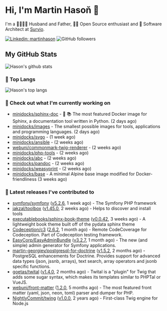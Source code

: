 # Hi, I'm Martin Hasoň 👋

I'm a 👨‍👩‍👧‍👦 Husband and Father, 🧑‍💻 Open Source enthusiast and 📐 Software Architect at [Survio](https://www.survio.com).

[![Linkedin: martinhason](https://img.shields.io/badge/-Martin%20Hasoň-blue?style=flat-square&logo=Linkedin&logoColor=white&link=https://www.linkedin.com/in/martinhason/)](https://www.linkedin.com/in/martinhason/)
![GitHub followers](https://img.shields.io/github/followers/hason?label=Follow&style=social)


## My GitHub Stats
![Hason's github stats](https://github-readme-stats.vercel.app/api?username=hason&show_icons=true&include_all_commits=true&theme=dracula&hide_border=true&hide_title=true)

### 💾 Top Langs
![Hason's top langs](https://github-readme-stats.vercel.app/api/top-langs/?username=hason&layout=compact&theme=dracula&hide_border=true&hide_title=true)

### 👷 Check out what I'm currently working on

- [minidocks/sphinx-doc](https://github.com/minidocks/sphinx-doc) - 🐋 📚 The most featured Docker image for Sphinx, a documentation tool written in Python.  (2 days ago)
- [minidocks/images](https://github.com/minidocks/images) - The smallest possible images for tools, applications and programming languages. (2 days ago)
- [minidocks/svgo](https://github.com/minidocks/svgo) -  (1 week ago)
- [minidocks/ansible](https://github.com/minidocks/ansible) -  (2 weeks ago)
- [webuni/commonmark-twig-renderer](https://github.com/webuni/commonmark-twig-renderer) -  (2 weeks ago)
- [minidocks/php-tools](https://github.com/minidocks/php-tools) -  (2 weeks ago)
- [minidocks/abc](https://github.com/minidocks/abc) -  (2 weeks ago)
- [minidocks/pandoc](https://github.com/minidocks/pandoc) -  (2 weeks ago)
- [minidocks/weasyprint](https://github.com/minidocks/weasyprint) -  (2 weeks ago)
- [minidocks/base](https://github.com/minidocks/base) - A minimal Alpine base image modified for Docker-friendliness (3 weeks ago)

### 🔭 Latest releases I've contributed to

- [symfony/symfony](https://github.com/symfony/symfony) ([v5.2.6](https://github.com/symfony/symfony/releases/tag/v5.2.6), 1 week ago) - The Symfony PHP framework
- [jakzal/toolbox](https://github.com/jakzal/toolbox) ([v1.45.0](https://github.com/jakzal/toolbox/releases/tag/v1.45.0), 2 weeks ago) - Helps to discover and install tools
- [executablebooks/sphinx-book-theme](https://github.com/executablebooks/sphinx-book-theme) ([v0.0.42](https://github.com/executablebooks/sphinx-book-theme/releases/tag/v0.0.42), 3 weeks ago) - A lightweight book theme built off of the pydata sphinx theme
- [Codeception/c3](https://github.com/Codeception/c3) ([2.6.2](https://github.com/Codeception/c3/releases/tag/2.6.2), 1 month ago) - Remote CodeCoverage for Codeception. Part of Codeception testing framework.
- [EasyCorp/EasyAdminBundle](https://github.com/EasyCorp/EasyAdminBundle) ([v3.2.7](https://github.com/EasyCorp/EasyAdminBundle/releases/tag/v3.2.7), 1 month ago) - The new (and simple) admin generator for Symfony applications.
- [martin-georgiev/postgresql-for-doctrine](https://github.com/martin-georgiev/postgresql-for-doctrine) ([v1.5.2](https://github.com/martin-georgiev/postgresql-for-doctrine/releases/tag/v1.5.2), 2 months ago) - PostgreSQL enhancements for Doctrine. Provides support for advanced data types (json, jssnb, arrays), text search, array operators and jsonb specific functions.
- [goetas/twital](https://github.com/goetas/twital) ([v1.4.0](https://github.com/goetas/twital/releases/tag/v1.4.0), 2 months ago) - Twital is a &#34;plugin&#34; for Twig that adds some sugar syntax, which makes its templates similar to PHPTal or VueJS.
- [webuni/front-matter](https://github.com/webuni/front-matter) ([1.2.0](https://github.com/webuni/front-matter/releases/tag/1.2.0), 5 months ago) - The most featured front matter (yaml, json, neon, toml) parser and dumper for PHP.
- [NightlyCommit/twing](https://github.com/NightlyCommit/twing) ([v1.0.0](https://github.com/NightlyCommit/twing/releases/tag/v1.0.0), 2 years ago) - First-class Twig engine for Node.js
